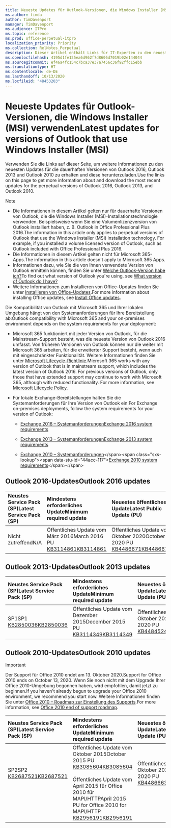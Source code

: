 ```yaml
---
title: Neueste Updates für Outlook-Versionen, die Windows Installer (MSI) verwenden
ms.author: timda
author: TimDavenport
manager: TimDavenport
ms.audience: ITPro
ms.topic: reference
ms.prod: office-perpetual-itpro
localization_priority: Priority
ms.collection: RelNotes_Perpetual
description: Dieser Artikel enthält Links für IT-Experten zu den neuesten Updateinformationen für dauerhafte Versionen von Outlook 2016, Outlook 2013 und Outlook 2010
ms.openlocfilehash: 4195d1fe125ea6d962f7d8606d7019b02e144044
ms.sourcegitcommit: ef46a4fc154c7bca37e37a7456c36f92ffc15ebb
ms.translationtype: HT
ms.contentlocale: de-DE
ms.lasthandoff: 10/13/2020
ms.locfileid: "48453203"
---
```

# <a name="latest-updates-for-versions-of-outlook-that-use-windows-installer-msi"></a><span data-ttu-id="44acc-103">Neueste Updates für Outlook-Versionen, die Windows Installer (MSI) verwenden</span><span class="sxs-lookup"><span data-stu-id="44acc-103">Latest updates for versions of Outlook that use Windows Installer (MSI)</span></span>

<span data-ttu-id="44acc-104">Verwenden Sie die Links auf dieser Seite, um weitere Informationen zu den neuesten Updates für die dauerhaften Versionen von Outlook 2016, Outlook 2013 und Outlook 2010 zu erhalten und diese herunterzuladen.</span><span class="sxs-lookup"><span data-stu-id="44acc-104">Use the links on this page to get more information about and download the most recent updates for the perpetual versions of Outlook 2016, Outlook 2013, and Outlook 2010.</span></span>
  
> [!NOTE]
> - <span data-ttu-id="44acc-p101">Die Informationen in diesem Artikel gelten nur für dauerhafte Versionen von Outlook, die die Windows Installer (MSI)-Installationstechnologie verwenden. Beispielsweise wenn Sie eine Volumenlizenzversion von Outlook installiert haben, z. B. Outlook in Office Professional Plus 2016.</span><span class="sxs-lookup"><span data-stu-id="44acc-p101">The information in this article only applies to perpetual versions of Outlook that use the Windows Installer (MSI) installation technology. For example, if you installed a volume licensed version of Outlook, such as Outlook included with Office Professional Plus 2016.</span></span>
> - <span data-ttu-id="44acc-107">Die Informationen in diesem Artikel gelten nicht für Microsoft 365-Apps.</span><span class="sxs-lookup"><span data-stu-id="44acc-107">The information in this article doesn't apply to Microsoft 365 Apps.</span></span>
> - <span data-ttu-id="44acc-108">Informationen dazu, wie Sie die von Ihnen verwendete Version von Outlook ermitteln können, finden Sie unter [Welche Outlook-Version habe ich?](https://support.office.com/article/b3a9568c-edb5-42b9-9825-d48d82b2257c)</span><span class="sxs-lookup"><span data-stu-id="44acc-108">To find out what version of Outlook you're using, see [What version of Outlook do I have?](https://support.office.com/article/b3a9568c-edb5-42b9-9825-d48d82b2257c)</span></span>
> - <span data-ttu-id="44acc-109">Weitere Informationen zum Installieren von Office-Updates finden Sie unter [Installieren von Office-Updates](https://support.office.com/article/2ab296f3-7f03-43a2-8e50-46de917611c5).</span><span class="sxs-lookup"><span data-stu-id="44acc-109">For more information about installing Office updates, see [Install Office updates](https://support.office.com/article/2ab296f3-7f03-43a2-8e50-46de917611c5).</span></span> 
  
<span data-ttu-id="44acc-110">Die Kompatibilität von Outlook mit Microsoft 365 und Ihrer lokalen Umgebung hängt von den Systemanforderungen für Ihre Bereitstellung ab:</span><span class="sxs-lookup"><span data-stu-id="44acc-110">Outlook compatibility with Microsoft 365 and your on-premises environment depends on the system requirements for your deployment:</span></span>
  
- <span data-ttu-id="44acc-p102">Microsoft 365 funktioniert mit jeder Version von Outlook, für die Mainstream-Support besteht, was die neueste Version von Outlook 2016 umfasst. Von früheren Versionen von Outlook können nur die weiter mit Microsoft 365 arbeiten, für die erweiterter Support besteht, wenn auch mit eingeschränkter Funktionalität. Weitere Informationen finden Sie unter [Microsoft Lifecycle-Richtlinie](https://support.microsoft.com/lifecycle).</span><span class="sxs-lookup"><span data-stu-id="44acc-p102">Microsoft 365 works with any version of Outlook that is in mainstream support, which includes the latest version of Outlook 2016. For previous versions of Outlook, only those that have extended support may continue to work with Microsoft 365, although with reduced functionality. For more information, see [Microsoft Lifecycle Policy](https://support.microsoft.com/lifecycle).</span></span>
    
- <span data-ttu-id="44acc-114">Für lokale Exchange-Bereitstellungen halten Sie die Systemanforderungen für Ihre Version von Outlook ein:</span><span class="sxs-lookup"><span data-stu-id="44acc-114">For Exchange on-premises deployments, follow the system requirements for your version of Outlook:</span></span>
    
  - [<span data-ttu-id="44acc-115">Exchange 2016 – Systemanforderungen</span><span class="sxs-lookup"><span data-stu-id="44acc-115">Exchange 2016 system requirements</span></span>](https://docs.microsoft.com/Exchange/plan-and-deploy/system-requirements)
    
  - [<span data-ttu-id="44acc-116">Exchange 2013 – Systemanforderungen</span><span class="sxs-lookup"><span data-stu-id="44acc-116">Exchange 2013 system requirements</span></span>](https://docs.microsoft.com/exchange/exchange-2013-system-requirements-exchange-2013-help)
    
  - <span data-ttu-id="44acc-117">[Exchange 2010 – Systemanforderungen](https://docs.microsoft.com/previous-versions/office/exchange-server-2010/aa996719(v=exchg.141))</span><span class="sxs-lookup"><span data-stu-id="44acc-117">[Exchange 2010 system requirements](https://docs.microsoft.com/previous-versions/office/exchange-server-2010/aa996719(v=exchg.141))</span></span>

   
## <a name="outlook-2016-updates"></a><span data-ttu-id="44acc-118">Outlook 2016-Updates</span><span class="sxs-lookup"><span data-stu-id="44acc-118">Outlook 2016 updates</span></span>

|<span data-ttu-id="44acc-119">**Neustes Service Pack (SP)**</span><span class="sxs-lookup"><span data-stu-id="44acc-119">**Latest Service Pack (SP)**</span></span>|<span data-ttu-id="44acc-120">**Mindestens erforderliches Update**</span><span class="sxs-lookup"><span data-stu-id="44acc-120">**Minimum required update**</span></span>|<span data-ttu-id="44acc-121">**Neuestes öffentliches Update**</span><span class="sxs-lookup"><span data-stu-id="44acc-121">**Latest Public Update (PU)**</span></span>|
|:-----|:-----|:-----|
|<span data-ttu-id="44acc-122">Nicht zutreffend</span><span class="sxs-lookup"><span data-stu-id="44acc-122">N/A</span></span>  <br/> |<span data-ttu-id="44acc-123">Öffentliches Update vom März 2016</span><span class="sxs-lookup"><span data-stu-id="44acc-123">March 2016 PU</span></span> <br/>[<span data-ttu-id="44acc-124">KB3114861</span><span class="sxs-lookup"><span data-stu-id="44acc-124">KB3114861</span></span>](https://support.microsoft.com/help/3114861) <br/> |<span data-ttu-id="44acc-125">Öffentliches Update vom Oktober 2020</span><span class="sxs-lookup"><span data-stu-id="44acc-125">October 2020 PU</span></span> <br/>[<span data-ttu-id="44acc-126">KB4486671</span><span class="sxs-lookup"><span data-stu-id="44acc-126">KB4486671</span></span>](https://support.microsoft.com/help/4486671) 

## <a name="outlook-2013-updates"></a><span data-ttu-id="44acc-127">Outlook 2013-Updates</span><span class="sxs-lookup"><span data-stu-id="44acc-127">Outlook 2013 updates</span></span>

|<span data-ttu-id="44acc-128">**Neustes Service Pack (SP)**</span><span class="sxs-lookup"><span data-stu-id="44acc-128">**Latest Service Pack (SP)**</span></span>|<span data-ttu-id="44acc-129">**Mindestens erforderliches Update**</span><span class="sxs-lookup"><span data-stu-id="44acc-129">**Minimum required update**</span></span>|<span data-ttu-id="44acc-130">**Neuestes öffentliches Update**</span><span class="sxs-lookup"><span data-stu-id="44acc-130">**Latest Public Update (PU)**</span></span>|
|:-----|:-----|:-----|
|<span data-ttu-id="44acc-131">SP1</span><span class="sxs-lookup"><span data-stu-id="44acc-131">SP1</span></span>  <br/>[<span data-ttu-id="44acc-132">KB2850036</span><span class="sxs-lookup"><span data-stu-id="44acc-132">KB2850036</span></span>](https://go.microsoft.com/fwlink/p/?LinkId=512538) <br/> |<span data-ttu-id="44acc-133">Öffentliches Update vom Dezember 2015</span><span class="sxs-lookup"><span data-stu-id="44acc-133">December 2015 PU</span></span> <br/>[<span data-ttu-id="44acc-134">KB3114349</span><span class="sxs-lookup"><span data-stu-id="44acc-134">KB3114349</span></span>](https://support.microsoft.com/kb/3114349) <br/> |<span data-ttu-id="44acc-135">Öffentliches Update vom Oktober 2020</span><span class="sxs-lookup"><span data-stu-id="44acc-135">October 2020 PU</span></span> <br/>[<span data-ttu-id="44acc-136">KB4484524</span><span class="sxs-lookup"><span data-stu-id="44acc-136">KB4484524</span></span>](https://support.microsoft.com/help/4484524)  |
   
## <a name="outlook-2010-updates"></a><span data-ttu-id="44acc-137">Outlook 2010-Updates</span><span class="sxs-lookup"><span data-stu-id="44acc-137">Outlook 2010 updates</span></span>
> [!IMPORTANT]
> <span data-ttu-id="44acc-138">Der Support für Office 2010 endet am 13. Oktober 2020.</span><span class="sxs-lookup"><span data-stu-id="44acc-138">Support for Office 2010 ends on October 13, 2020.</span></span> <span data-ttu-id="44acc-139">Wenn Sie noch nicht mit dem Upgrade Ihrer Office 2010-Umgebung begonnen haben, wird empfohlen, damit jetzt zu beginnen.</span><span class="sxs-lookup"><span data-stu-id="44acc-139">If you haven't already begun to upgrade your Office 2010 environment, we recommend you start now.</span></span> <span data-ttu-id="44acc-140">Weitere Informationen finden Sie unter [Office 2010 – Roadmap zur Einstellung des Supports](https://docs.microsoft.com/DeployOffice/office-2010-end-support-roadmap).</span><span class="sxs-lookup"><span data-stu-id="44acc-140">For more information, see [Office 2010 end of support roadmap](https://docs.microsoft.com/DeployOffice/office-2010-end-support-roadmap).</span></span>

|<span data-ttu-id="44acc-141">**Neustes Service Pack (SP)**</span><span class="sxs-lookup"><span data-stu-id="44acc-141">**Latest Service Pack (SP)**</span></span>|<span data-ttu-id="44acc-142">**Mindestens erforderliches Update**</span><span class="sxs-lookup"><span data-stu-id="44acc-142">**Minimum required update**</span></span>|<span data-ttu-id="44acc-143">**Neuestes öffentliches Update**</span><span class="sxs-lookup"><span data-stu-id="44acc-143">**Latest Public Update (PU)**</span></span>|
|:-----|:-----|:-----|
|<span data-ttu-id="44acc-144">SP2</span><span class="sxs-lookup"><span data-stu-id="44acc-144">SP2</span></span> <br/>[<span data-ttu-id="44acc-145">KB2687521</span><span class="sxs-lookup"><span data-stu-id="44acc-145">KB2687521</span></span>](https://go.microsoft.com/fwlink/p/?LinkId=512542) <br><br><br><br/> |<span data-ttu-id="44acc-146">Öffentliches Update vom Oktober 2015</span><span class="sxs-lookup"><span data-stu-id="44acc-146">October 2015 PU</span></span> <br/> [<span data-ttu-id="44acc-147">KB3085604</span><span class="sxs-lookup"><span data-stu-id="44acc-147">KB3085604</span></span>](https://support.microsoft.com/kb/3085604) <br/><br/>  <span data-ttu-id="44acc-148">Öffentliches Update vom April 2015 für Office 2010 für MAPI/HTTP</span><span class="sxs-lookup"><span data-stu-id="44acc-148">April 2015 PU for Office 2010 for MAPI/HTTP</span></span> <br/> [<span data-ttu-id="44acc-149">KB2956191</span><span class="sxs-lookup"><span data-stu-id="44acc-149">KB2956191</span></span>](https://support.microsoft.com/help/2956191/april-14-2015-update-for-office-2010-kb2956191) <br/> |<span data-ttu-id="44acc-150">Öffentliches Update vom Oktober 2020</span><span class="sxs-lookup"><span data-stu-id="44acc-150">October 2020 PU</span></span> <br/>[<span data-ttu-id="44acc-151">KB4486663</span><span class="sxs-lookup"><span data-stu-id="44acc-151">KB4486663</span></span>](https://support.microsoft.com/help/4486663) <br><br><br><br/>|
   

